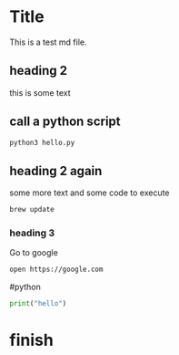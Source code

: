 # Title

This is a test md file.

## heading 2

this is some text

## call a python script

```bash
python3 hello.py
```


## heading 2 again
 
some more text and some code to execute

```bash
brew update
```

### heading 3
 
Go to google

```bash
open https://google.com
```

#python

```python
print("hello")
```

# finish
